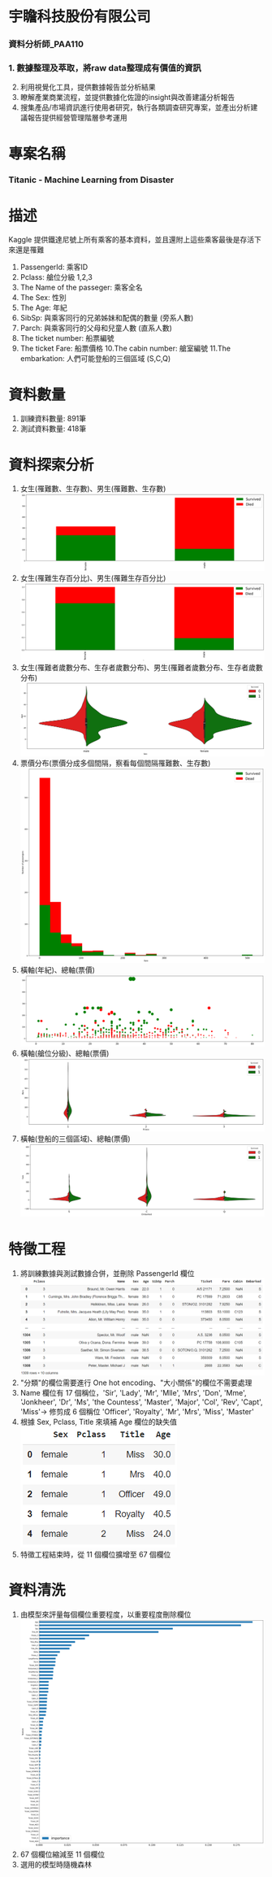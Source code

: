 # 宇瞻科技股份有限公司
### 資料分析師_PAA110
### 1. 數據整理及萃取，將raw data整理成有價值的資訊
2. 利用視覺化工具，提供數據報告並分析結果
3. 瞭解產業商業流程，並提供數據化佐證的insight與改善建議分析報告
4. 搜集產品/市場資訊進行使用者研究，執行各類調查研究專案，並產出分析建議報告提供經營管理階層參考運用
# 專案名稱
### Titanic - Machine Learning from Disaster
# 描述
Kaggle 提供鐵達尼號上所有乘客的基本資料，並且還附上這些乘客最後是存活下來還是罹難

1. PassengerId: 乘客ID
2. Pclass: 艙位分級 1,2,3
3. The Name of the passeger: 乘客全名
4. The Sex: 性別
5. The Age: 年紀
6. SibSp: 與乘客同行的兄弟姊妹和配偶的數量 (旁系人數)
7. Parch: 與乘客同行的父母和兒童人數 (直系人數)
8. The ticket number: 船票編號
9. The ticket Fare: 船票價格
10.The cabin number: 艙室編號
11.The embarkation: 人們可能登船的三個區域 (S,C,Q)
# 資料數量
1. 訓練資料數量: 891筆
2. 測試資料數量: 418筆
# 資料探索分析
1. 女生(罹難數、生存數)、男生(罹難數、生存數)
![image](https://github.com/JN11540/Kaggle_Titanic/blob/master/img/1.png)
2. 女生(罹難生存百分比)、男生(罹難生存百分比)
![image](https://github.com/JN11540/Kaggle_Titanic/blob/master/img/2.png)
3. 女生(罹難者歲數分布、生存者歲數分布)、男生(罹難者歲數分布、生存者歲數分布)
![image](https://github.com/JN11540/Kaggle_Titanic/blob/master/img/3.png)
4. 票價分布(票價分成多個間隔，察看每個間隔罹難數、生存數)
![image](https://github.com/JN11540/Kaggle_Titanic/blob/master/img/4.png)
5. 橫軸(年紀)、總軸(票價)
![image](https://github.com/JN11540/Kaggle_Titanic/blob/master/img/5.png)
6. 橫軸(艙位分級)、總軸(票價)
![image](https://github.com/JN11540/Kaggle_Titanic/blob/master/img/6.png)
7. 橫軸(登船的三個區域)、總軸(票價)
![image](https://github.com/JN11540/Kaggle_Titanic/blob/master/img/7.png)
# 特徵工程
1. 將訓練數據與測試數據合併，並刪除 PassengerId 欄位
![image](https://github.com/JN11540/Kaggle_Titanic/blob/master/img/8.png)
2. "分類"的欄位需要進行 One hot encoding、"大小關係"的欄位不需要處理
3. Name 欄位有 17 個稱位，'Sir', 'Lady', 'Mr', 'Mlle', 'Mrs', 'Don', 'Mme', 'Jonkheer', 'Dr', 'Ms', 'the Countess', 'Master', 'Major', 'Col', 'Rev', 'Capt', 'Miss'-> 修剪成 6 個稱位 'Officer', 'Royalty', 'Mr', 'Mrs', 'Miss', 'Master'
4. 根據 Sex, Pclass, Title 來填補 Age 欄位的缺失值
![image](https://github.com/JN11540/Kaggle_Titanic/blob/master/img/9.png)
5. 特徵工程結束時，從 11 個欄位擴增至 67 個欄位
# 資料清洗
1. 由模型來評量每個欄位重要程度，以重要程度刪除欄位
![image](https://github.com/JN11540/Kaggle_Titanic/blob/master/img/10.png)
2. 67 個欄位縮減至 11 個欄位
3. 選用的模型時隨機森林
